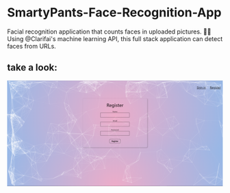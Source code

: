# SmartyPants-Face-Recognition-App
Facial recognition application that counts faces in uploaded pictures. 👨‍💻
<br>Using @Clarifai's machine learning API, this full stack application can detect faces from URLs.
## take a look:
![smartyPantsRegister.PNG](./smartypants-pics/smartyPantsRegister.PNG)
